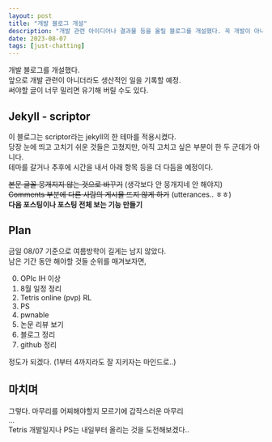 ```yaml
---
layout: post
title: "개발 블로그 개설"
description: "개발 관련 아이디어나 결과물 등을 올릴 블로그를 개설했다. 꼭 개발이 아니더라도 생산적인 무언가가 쌓이면 올릴 예정."
date: 2023-08-07
tags: [just-chatting]
---
```


개발 블로그를 개설했다.  
앞으로 개발 관련이 아니더라도 생산적인 일을 기록할 예정.  
써야할 글이 너무 밀리면 유기해 버릴 수도 있다.

## Jekyll - scriptor

이 블로그는 scriptor라는 jekyll의 한 테마를 적용시켰다.  
당장 눈에 띄고 고치기 쉬운 것들은 고쳤지만, 아직 고치고 싶은 부분이 한 두 군데가 아니다.  
테마를 갈거나 추후에 시간을 내서 아래 항목 등을 더 다듬을 예정이다.  
  
~~본문 글꼴 뭉개지지 않는 것으로 바꾸기~~ (생각보다 안 뭉개지네 안 해야지)  
~~Comments 부분에 다른 사람의 게시물 뜨지 않게 하기~~ (utterances.. ㅎㅎ)  
**다음 포스팅이나 포스팅 전체 보는 기능 만들기**

## Plan

금일 08/07 기준으로 여름방학이 길게는 남지 않았다.  
남은 기간 동안 해야할 것들 순위를 매겨보자면,

0. OPIc IH 이상
1. 8월 일정 정리
2. Tetris online (pvp) RL
3. PS
4. pwnable
5. 논문 리뷰 보기
6. 블로그 정리
7. github 정리

정도가 되겠다. (1부터 4까지라도 잘 지키자는 마인드로..)

## 마치며

그렇다. 마무리를 어찌해야할지 모르기에 갑작스러운 마무리  
...  
Tetris 개발일지나 PS는 내일부터 올리는 것을 도전해보겠다..
